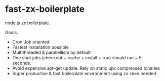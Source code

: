 # fast-zx-boilerplate

node.js zx boilerplate.

Goals:

- Cron Job oriented
- Fastest installation possible
- Multithreaded & parallellism by default
- One shot jobs (checkout + cache + install + run) should run ~ 5 seconds.
- Avoid expensive apt-get update. Rely on static upx compressed binaries
- Super productive & fast boilerplate environment using zx shen needed
